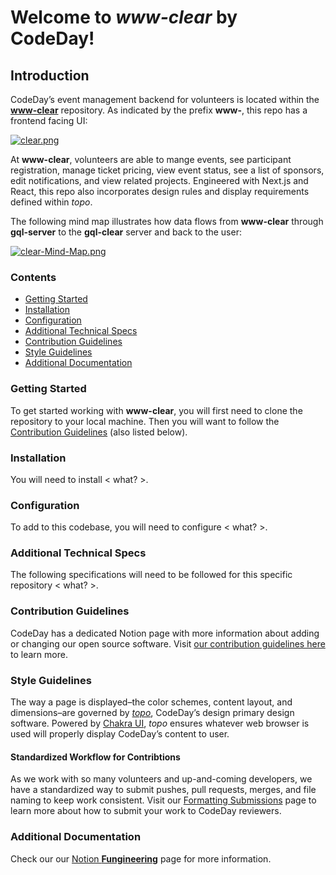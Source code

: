 # Welcome to _www-clear_ by CodeDay!

## Introduction
CodeDay’s event management backend for volunteers is located within the [**www-clear**](https://github.com/codeday/www-clear) repository. As indicated by the prefix **www-**, this repo has a frontend facing UI:

[![clear.png](https://i.postimg.cc/y6LZqFp3/clear.png)](https://postimg.cc/4nhdVhgX)

At **www-clear**, volunteers are able to mange events, see participant registration, manage ticket pricing, view event status, see a list of sponsors, edit notifications, and view related projects. Engineered with Next.js and React, this repo also incorporates design rules and display requirements defined within _topo_.

The following mind map illustrates how data flows from **www-clear** through **gql-server** to the **gql-clear** server and back to the user:

[![clear-Mind-Map.png](https://i.postimg.cc/vmDQVVLk/clear-Mind-Map.png)](https://postimg.cc/gwFF9r7H)

### Contents
- [Getting Started]()
- [Installation]() 
- [Configuration]() 
- [Additional Technical Specs]() 
- [Contribution Guidelines]() 
- [Style Guidelines]() 
- [Additional Documentation]() 

### Getting Started
To get started working with **www-clear**, you will first need to clone the repository to your local machine. Then you will want to follow the [Contribution Guidelines](< link to bullet, not Notion >) (also listed below).

### Installation 
You will need to install < what? >.

### Configuration
To add to this codebase, you will need to configure < what? >.

### Additional Technical Specs
The following specifications will need to be followed for this specific repository < what? >.

### Contribution Guidelines
CodeDay has a dedicated Notion page with more information about adding or changing our open source software. Visit [our contribution guidelines here](https://www.notion.so/codeday/Contribution-Guidelines-draft-04e4cac2f72744b7b84e1e1a68c55f4e) to learn more.

### Style Guidelines
The way a page is displayed–the color schemes, content layout, and dimensions–are governed by [_topo_](https://topo.codeday.org/), CodeDay’s design primary design software. Powered by [Chakra UI](https://chakra-ui.com/), _topo_ ensures whatever web browser is used will properly display CodeDay’s content to user.

#### Standardized Workflow for Contribtions
As we work with so many volunteers and up-and-coming developers, we have a standardized way to submit pushes, pull requests, merges, and file naming to keep work consistent. Visit our [Formatting Submissions](https://www.notion.so/codeday/Formatting-Submissions-draft-04e4cac2f72744b7b84e1e1a68c55f4e) page to learn more about how to submit your work to CodeDay reviewers.

### Additional Documentation
Check our our [Notion **Fungineering**](https://www.notion.so/codeday/Fungineering-dfc6f9bea0fd43849c9a31bd94a64d17) page for more information.
